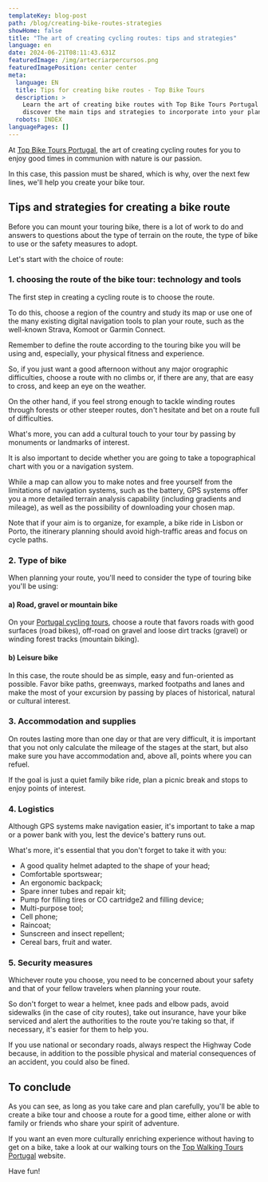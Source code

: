 ```yaml
---
templateKey: blog-post
path: /blog/creating-bike-routes-strategies
showHome: false
title: "The art of creating cycling routes: tips and strategies"
language: en
date: 2024-06-21T08:11:43.631Z
featuredImage: /img/artecriarpercursos.png
featuredImagePosition: center center
meta:
  language: EN
  title: Tips for creating bike routes - Top Bike Tours
  description: >
    Learn the art of creating bike routes with Top Bike Tours Portugal and
    discover the main tips and strategies to incorporate into your planning.
  robots: INDEX
languagePages: []
---
```

At [Top Bike Tours Portugal](https://topbiketoursportugal.com/pt/), the art of creating cycling routes for you to enjoy good times in communion with nature is our passion.

In this case, this passion must be shared, which is why, over the next few lines, we'll help you create your bike tour.

## Tips and strategies for creating a bike route

Before you can mount your touring bike, there is a lot of work to do and answers to questions about the type of terrain on the route, the type of bike to use or the safety measures to adopt.

Let's start with the choice of route:

### 1. choosing the route of the bike tour: technology and tools

The first step in creating a cycling route is to choose the route.

To do this, choose a region of the country and study its map or use one of the many existing digital navigation tools to plan your route, such as the well-known Strava, Komoot or Garmin Connect.

Remember to define the route according to the touring bike you will be using and, especially, your physical fitness and experience.

So, if you just want a good afternoon without any major orographic difficulties, choose a route with no climbs or, if there are any, that are easy to cross, and keep an eye on the weather.

On the other hand, if you feel strong enough to tackle winding routes through forests or other steeper routes, don't hesitate and bet on a route full of difficulties.

What's more, you can add a cultural touch to your tour by passing by monuments or landmarks of interest.

It is also important to decide whether you are going to take a topographical chart with you or a navigation system.

While a map can allow you to make notes and free yourself from the limitations of navigation systems, such as the battery, GPS systems offer you a more detailed terrain analysis capability (including gradients and mileage), as well as the possibility of downloading your chosen map.

Note that if your aim is to organize, for example, a bike ride in Lisbon or Porto, the itinerary planning should avoid high-traffic areas and focus on cycle paths.

### 2. Type of bike

When planning your route, you'll need to consider the type of touring bike you'll be using:

#### a) Road, gravel or mountain bike

On your [Portugal cycling tours](https://topbiketoursportugal.com/pt/), choose a route that favors roads with good surfaces (road bikes), off-road on gravel and loose dirt tracks (gravel) or winding forest tracks (mountain biking).

#### b) Leisure bike

In this case, the route should be as simple, easy and fun-oriented as possible. Favor bike paths, greenways, marked footpaths and lanes and make the most of your excursion by passing by places of historical, natural or cultural interest.

### 3. Accommodation and supplies

On routes lasting more than one day or that are very difficult, it is important that you not only calculate the mileage of the stages at the start, but also make sure you have accommodation and, above all, points where you can refuel.

If the goal is just a quiet family bike ride, plan a picnic break and stops to enjoy points of interest.

### 4. Logistics

Although GPS systems make navigation easier, it's important to take a map or a power bank with you, lest the device's battery runs out.

What's more, it's essential that you don't forget to take it with you:

* A good quality helmet adapted to the shape of your head;
* Comfortable sportswear;
* An ergonomic backpack;
* Spare inner tubes and repair kit;
* Pump for filling tires or CO cartridge2 and filling device;
* Multi-purpose tool;
* Cell phone;
* Raincoat;
* Sunscreen and insect repellent;
* Cereal bars, fruit and water.

### 5. Security measures

Whichever route you choose, you need to be concerned about your safety and that of your fellow travelers when planning your route.

So don't forget to wear a helmet, knee pads and elbow pads, avoid sidewalks (in the case of city routes), take out insurance, have your bike serviced and alert the authorities to the route you're taking so that, if necessary, it's easier for them to help you.

If you use national or secondary roads, always respect the Highway Code because, in addition to the possible physical and material consequences of an accident, you could also be fined.

## To conclude

As you can see, as long as you take care and plan carefully, you'll be able to create a bike tour and choose a route for a good time, either alone or with family or friends who share your spirit of adventure.

If you want an even more culturally enriching experience without having to get on a bike, take a look at our walking tours on the [Top Walking Tours Portugal](https://topwalkingtoursportugal.com/pt/) website.

Have fun!